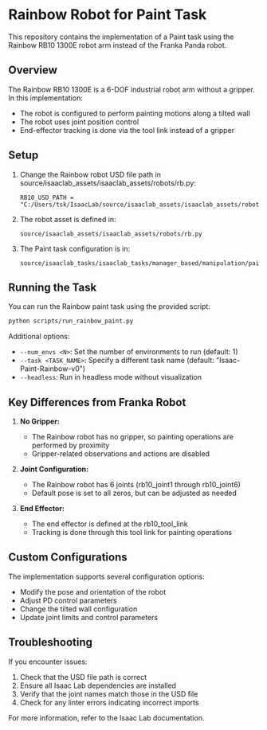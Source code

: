 # Rainbow Robot for Paint Task

This repository contains the implementation of a Paint task using the Rainbow RB10 1300E robot arm instead of the Franka Panda robot.

## Overview

The Rainbow RB10 1300E is a 6-DOF industrial robot arm without a gripper. In this implementation:
- The robot is configured to perform painting motions along a tilted wall
- The robot uses joint position control 
- End-effector tracking is done via the tool link instead of a gripper

## Setup

1. Change the Rainbow robot USD file path in source/isaaclab_assets/isaaclab_assets/robots/rb.py:
   ```
   RB10_USD_PATH = "C:/Users/tsk/IsaacLab/source/isaaclab_assets/isaaclab_assets/robots/rb10_1300e_nozzle/urdf/rb10_1300e_nozzle/rb10_1300e_nozzle.usd" 

   ```

2. The robot asset is defined in:
   ```
   source/isaaclab_assets/isaaclab_assets/robots/rb.py
   ```

3. The Paint task configuration is in:
   ```
   source/isaaclab_tasks/isaaclab_tasks/manager_based/manipulation/paint/config/franka/paint_joint_pos_env_cfg.py
   ```

## Running the Task

You can run the Rainbow paint task using the provided script:

```bash
python scripts/run_rainbow_paint.py
```

Additional options:
- `--num_envs <N>`: Set the number of environments to run (default: 1)
- `--task <TASK_NAME>`: Specify a different task name (default: "Isaac-Paint-Rainbow-v0")
- `--headless`: Run in headless mode without visualization

## Key Differences from Franka Robot

1. **No Gripper:**
   - The Rainbow robot has no gripper, so painting operations are performed by proximity
   - Gripper-related observations and actions are disabled

2. **Joint Configuration:**
   - The Rainbow robot has 6 joints (rb10_joint1 through rb10_joint6)
   - Default pose is set to all zeros, but can be adjusted as needed

3. **End Effector:**
   - The end effector is defined at the rb10_tool_link
   - Tracking is done through this tool link for painting operations

## Custom Configurations

The implementation supports several configuration options:
- Modify the pose and orientation of the robot
- Adjust PD control parameters
- Change the tilted wall configuration
- Update joint limits and control parameters

## Troubleshooting

If you encounter issues:
1. Check that the USD file path is correct
2. Ensure all Isaac Lab dependencies are installed
3. Verify that the joint names match those in the USD file
4. Check for any linter errors indicating incorrect imports

For more information, refer to the Isaac Lab documentation. 